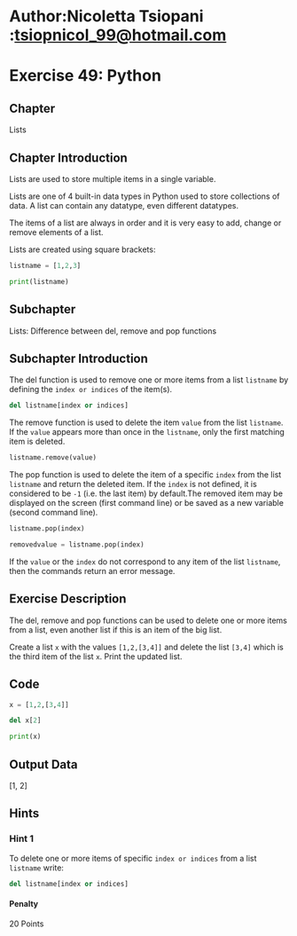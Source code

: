 # Author:Nicoletta Tsiopani :tsiopnicol_99@hotmail.com

# Exercise 49: Python

## Chapter
Lists

## Chapter Introduction
Lists are used to store multiple items in a single variable.

Lists are one of 4 built-in data types in Python used to store collections of data. A list can contain any datatype, even different datatypes.

The items of a list are always in order and it is very easy to add, change or remove elements of a list.

Lists are created using square brackets:

```python
listname = [1,2,3]

print(listname)
```

## Subchapter
Lists: Difference between del, remove and pop functions


## Subchapter Introduction
The del function is used to remove one or more items from a list `listname` by defining the `index or indices` of the item(s).

```python
del listname[index or indices]
```

The remove function is used to delete the item `value` from the list `listname`. If the `value` appears more than once in the `listname`, only the first matching item is deleted.

```python
listname.remove(value)
```

The pop function is used to delete the item of a specific `index` from the list `listname` and return the deleted item. If the `index` is not defined, it is considered to be `-1` (i.e. the last item) by default.The removed item may be displayed on the screen (first command line) or be saved as a new variable (second command line).

```python
listname.pop(index)

removedvalue = listname.pop(index)
```

If the `value` or the `index` do not correspond to any item of the list `listname`, then the commands return an error message. 


## Exercise Description
The del, remove and pop functions can be used to delete one or more items from a list, even another list if this is an item of the big list.

Create a list `x` with the values `[1,2,[3,4]]` and delete the list `[3,4]` which is the third item of the list `x`. Print the updated list.

## Code
```python
x = [1,2,[3,4]]

del x[2]

print(x)
```

## Output Data
[1, 2]

## Hints

### Hint 1
To delete one or more items of specific `index or indices` from a list `listname` write:

```python
del listname[index or indices]
```

#### Penalty
20 Points


